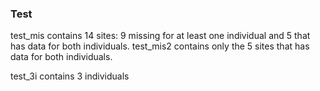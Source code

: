 ### Test


test_mis contains 14 sites: 9 missing for at least one individual and 5 that has data for both individuals.
test_mis2 contains only the 5 sites that has data for both individuals.



test_3i contains 3 individuals
